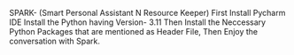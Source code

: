 SPARK- (Smart Personal Assistant N Resource Keeper)
First Install Pycharm IDE
Install the Python having Version- 3.11
Then Install the Neccessary Python Packages that are mentioned as Header File,
Then Enjoy the conversation with Spark.
